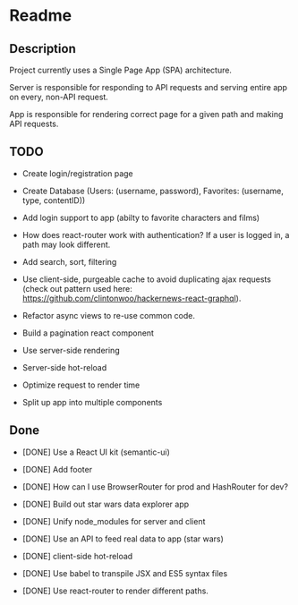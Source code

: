 # Readme

## Description

Project currently uses a Single Page App (SPA) architecture. 

Server is responsible for responding to API requests and serving entire app on every, non-API request. 

App is responsible for rendering correct page for a given path and making API requests.

## TODO

* Create login/registration page

* Create Database (Users: (username, password), Favorites: (username, type, contentID))

* Add login support to app (abilty to favorite characters and films)

* How does react-router work with authentication? If a user is logged in, a path may look different. 

* Add search, sort, filtering

* Use client-side, purgeable cache to avoid duplicating ajax requests (check out pattern used here: https://github.com/clintonwoo/hackernews-react-graphql). 

* Refactor async views to re-use common code.

* Build a pagination react component

* Use server-side rendering

* Server-side hot-reload 

* Optimize request to render time

* Split up app into multiple components

## Done

* [DONE] Use a React UI kit (semantic-ui)

* [DONE] Add footer

* [DONE] How can I use BrowserRouter for prod and HashRouter for dev? 

* [DONE] Build out star wars data explorer app

* [DONE] Unify node_modules for server and client

* [DONE] Use an API to feed real data to app (star wars)

* [DONE] client-side hot-reload 

* [DONE] Use babel to transpile JSX and ES5 syntax files

* [DONE] Use react-router to render different paths.

